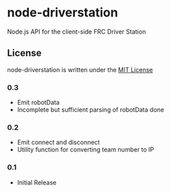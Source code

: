 # node-driverstation

Node.js API for the client-side FRC Driver Station 

## License

node-driverstation is written under the [MIT License](http://opensource.org/licenses/MIT)

### 0.3
- Emit robotData
- Incomplete but sufficient parsing of robotData done

### 0.2
- Emit connect and disconnect
- Utility function for converting team number to IP

### 0.1
- Initial Release